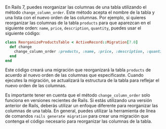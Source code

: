 En Rails 7, puedes reorganizar las columnas de una tabla utilizando el método `change_column_order`. Este método acepta el nombre de la tabla y una lista con el nuevo orden de las columnas. Por ejemplo, si quieres reorganizar las columnas de la tabla `products` para que aparezcan en el siguiente orden: `name`, `price`, `description`, `quantity`, puedes usar el siguiente código:

```ruby
class ReorganizeProductsTable < ActiveRecord::Migration[7.0]
  def change
    change_column_order :products, :name, :price, :description, :quantity
  end
end
```

Este código creará una migración que reorganizará la tabla `products` de acuerdo al nuevo orden de las columnas que especificaste. Cuando ejecutes la migración, se actualizará la estructura de la tabla para reflejar el nuevo orden de las columnas.

Es importante tener en cuenta que el método `change_column_order` solo funciona en versiones recientes de Rails. Si estás utilizando una versión anterior de Rails, deberás utilizar un enfoque diferente para reorganizar las columnas de una tabla. En general, puedes utilizar la herramienta de línea de comandos `rails generate migration` para crear una migración que contenga el código necesario para reorganizar las columnas de la tabla.